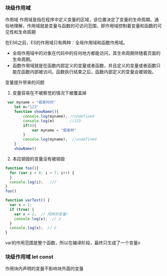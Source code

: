 ### 块级作用域

作用域
作用域是指在程序中定义变量的区域，该位置决定了变量的生命周期。通俗地理解，作用域就是变量与函数的可访问范围，即作用域控制着变量和函数的可见性和生命周期

在ES6之前，ES的作用域只有两种：全局作用域和函数作用域。
- 全局作用域中的对象在代码中的任何地方都能访问，其生命周期伴随着页面的生命周期。
- 函数作用域就是在函数内部定义的变量或者函数，并且定义的变量或者函数只能在函数内部被访问。函数执行结束之后，函数内部定义的变量会被销毁。

变量提升带来的问题
1. 变量容易在不被察觉的情况下被覆盖掉
```js
 var myname = "极客时间"
    let m="123"
    function showName(){
        console.log(myname); //undefined
        console.log(m)       //123
        if(0){
            var myname = "极客邦"
        }
        console.log(myname);  //undefined
    }
    showName()
```
2. 本应销毁的变量没有被销毁
```js
function foo(){
  for (var i = 0; i < 7; i++) {
  }
  console.log(i);   //7
}
foo()

function varTest() {
  var x = 1;
  if (true) {
    var x = 2;  // 同样的变量!
    console.log(x);  // 2
  }
  console.log(x);  // 2
}
```
var的作用范围是整个函数，所以在编译阶段，最终只生成了一个变量x

### 块级作用域 let const
作用块内声明的变量不影响块外面的变量

